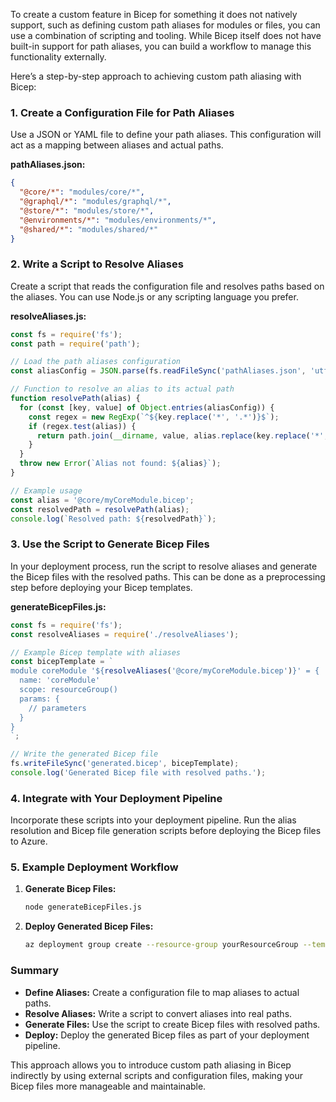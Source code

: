 To create a custom feature in Bicep for something it does not natively support, such as defining custom path aliases for modules or files, you can use a combination of scripting and tooling. While Bicep itself does not have built-in support for path aliases, you can build a workflow to manage this functionality externally.

Here’s a step-by-step approach to achieving custom path aliasing with Bicep:

### 1. **Create a Configuration File for Path Aliases**

Use a JSON or YAML file to define your path aliases. This configuration will act as a mapping between aliases and actual paths.

**pathAliases.json:**

```json
{
  "@core/*": "modules/core/*",
  "@graphql/*": "modules/graphql/*",
  "@store/*": "modules/store/*",
  "@environments/*": "modules/environments/*",
  "@shared/*": "modules/shared/*"
}
```

### 2. **Write a Script to Resolve Aliases**

Create a script that reads the configuration file and resolves paths based on the aliases. You can use Node.js or any scripting language you prefer.

**resolveAliases.js:**

```javascript
const fs = require('fs');
const path = require('path');

// Load the path aliases configuration
const aliasConfig = JSON.parse(fs.readFileSync('pathAliases.json', 'utf-8'));

// Function to resolve an alias to its actual path
function resolvePath(alias) {
  for (const [key, value] of Object.entries(aliasConfig)) {
    const regex = new RegExp(`^${key.replace('*', '.*')}$`);
    if (regex.test(alias)) {
      return path.join(__dirname, value, alias.replace(key.replace('*', ''), ''));
    }
  }
  throw new Error(`Alias not found: ${alias}`);
}

// Example usage
const alias = '@core/myCoreModule.bicep';
const resolvedPath = resolvePath(alias);
console.log(`Resolved path: ${resolvedPath}`);
```

### 3. **Use the Script to Generate Bicep Files**

In your deployment process, run the script to resolve aliases and generate the Bicep files with the resolved paths. This can be done as a preprocessing step before deploying your Bicep templates.

**generateBicepFiles.js:**

```javascript
const fs = require('fs');
const resolveAliases = require('./resolveAliases');

// Example Bicep template with aliases
const bicepTemplate = `
module coreModule '${resolveAliases('@core/myCoreModule.bicep')}' = {
  name: 'coreModule'
  scope: resourceGroup()
  params: {
    // parameters
  }
}
`;

// Write the generated Bicep file
fs.writeFileSync('generated.bicep', bicepTemplate);
console.log('Generated Bicep file with resolved paths.');
```

### 4. **Integrate with Your Deployment Pipeline**

Incorporate these scripts into your deployment pipeline. Run the alias resolution and Bicep file generation scripts before deploying the Bicep files to Azure.

### 5. **Example Deployment Workflow**

1. **Generate Bicep Files:**
   ```bash
   node generateBicepFiles.js
   ```

2. **Deploy Generated Bicep Files:**
   ```bash
   az deployment group create --resource-group yourResourceGroup --template-file generated.bicep
   ```

### Summary

- **Define Aliases:** Create a configuration file to map aliases to actual paths.
- **Resolve Aliases:** Write a script to convert aliases into real paths.
- **Generate Files:** Use the script to create Bicep files with resolved paths.
- **Deploy:** Deploy the generated Bicep files as part of your deployment pipeline.

This approach allows you to introduce custom path aliasing in Bicep indirectly by using external scripts and configuration files, making your Bicep files more manageable and maintainable.